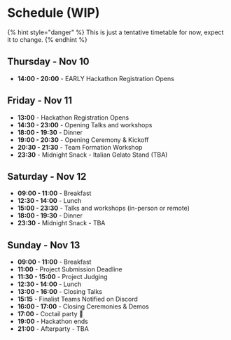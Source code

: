 # Schedule (WIP)

{% hint style="danger" %}
This is just a tentative timetable for now, expect it to change.
{% endhint %}

## Thursday - Nov 10

* **14:00 - 20:00** - EARLY Hackathon Registration Opens

## Friday - Nov 11

* **13:00** - Hackathon Registration Opens
* **14:30 - 23:00** - Opening Talks and workshops
* **18:00 - 19:30** - Dinner
* **19:00 - 20:30** - Opening Ceremony & Kickoff
* **20:30 - 21:30** - Team Formation Workshop
* **23:30** - Midnight Snack - Italian Gelato Stand (TBA)

## Saturday - Nov 12

* **09:00 - 11:00** - Breakfast
* **12:30 - 14:00** - Lunch
* **15:00 - 23:30** - Talks and workshops (in-person or remote)
* **18:00 - 19:30** - Dinner
* **23:30** - Midnight Snack - TBA

## Sunday - Nov 13

* **09:00 - 11:00** - Breakfast
* **11:00** - Project Submission Deadline
* **11:30 - 15:00** - Project Judging
* **12:30 - 14:00** - Lunch
* **13:00 - 16:00** - Closing Talks
* **15:15** - Finalist Teams Notified on Discord
* **16:00 - 17:00** - Closing Ceremonies & Demos
* **17:00** - Coctail party 🎉
* **19:00** - Hackathon ends
* **21:00** - Afterparty - TBA
